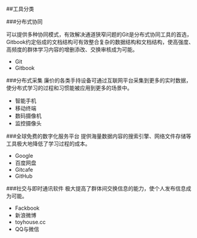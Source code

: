 ##工具分类

###分布式协同

可以提供多种协同模式，有效解决通道狭窄问题的Git是分布式协同工具的首选，Gitbook约定俗成的文档结构可有效整合复杂的数据结构和文档结构，使高强度、高频度的群体学习内容的增删添改、交换审核成为可能。
* Git
* Gitbook

###分布式采集
廉价的各类手持设备可通过互联网平台采集到更多的实时数据，使分布式学习的过程和习惯能被应用到更多的场景中。

* 智能手机
* 移动终端
* 数码摄像机
* 监控摄像头

###全球免费的数字化服务平台
提供海量数据内容的搜索引擎、网络文件存储等工具极大地降低了学习过程的成本。
* Google
* 百度网盘
* Gitcafe
* GitHub

###社交与即时通讯软件
极大提高了群体间交换信息的能力，使个人发布信息成为可能。

* Fackbook
* 新浪微博
* toyhouse.cc
* QQ与微信

